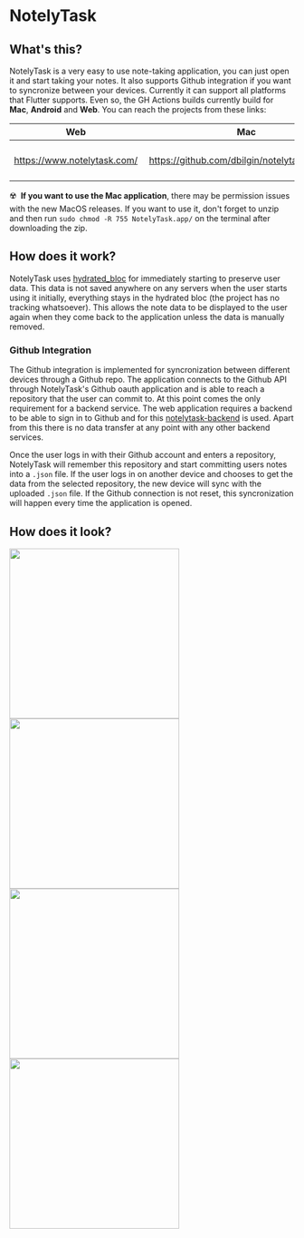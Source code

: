 # NotelyTask

## What's this?
NotelyTask is a very easy to use note-taking application, you can just open it and start taking your notes. It also supports Github integration if you want to syncronize between your devices. Currently it can support all platforms that Flutter supports. Even so, the GH Actions builds currently build for **Mac**, **Android** and **Web**. You can reach the projects from these links:


| Web | Mac | Android |
| --- | --- | --- |
| https://www.notelytask.com/ | https://github.com/dbilgin/notelytask/releases | <a href="https://play.google.com/store/apps/details?id=com.omedacore.notelytask" target="_blank"><img src="https://user-images.githubusercontent.com/15243788/144152573-56ecee58-8f9d-4227-bf65-5ece270ce376.png" height="65" /></a> |


:radioactive: &nbsp;**If you want to use the Mac application**, there may be permission issues with the new MacOS releases. If you want to use it, don't forget to unzip and then run `sudo chmod -R 755 NotelyTask.app/` on the terminal after downloading the zip.

## How does it work?
NotelyTask uses [hydrated_bloc](https://pub.dev/packages/hydrated_bloc) for immediately starting to preserve user data. This data is not saved anywhere on any servers when the user starts using it initially, everything stays in the hydrated bloc (the project has no tracking whatsoever). This allows the note data to be displayed to the user again when they come back to the application unless the data is manually removed.

### Github Integration
The Github integration is implemented for syncronization between different devices through a Github repo. The application connects to the Github API through NotelyTask's Github oauth application and is able to reach a repository that the user can commit to. At this point comes the only requirement for a backend service. The web application requires a backend to be able to sign in to Github and for this [notelytask-backend](https://github.com/dbilgin/notelytask-backend) is used. Apart from this there is no data transfer at any point with any other backend services.

Once the user logs in with their Github account and enters a repository, NotelyTask will remember this repository and start committing users notes into a `.json` file. If the user logs in on another device and chooses to get the data from the selected repository, the new device will sync with the uploaded `.json` file. If the Github connection is not reset, this syncronization will happen every time the application is opened.

## How does it look?
<div>
  <img src="https://user-images.githubusercontent.com/15243788/144157310-82e89cae-a18d-422c-8432-6d58a2830c4f.png" width="300" />
  <img src="https://user-images.githubusercontent.com/15243788/144157320-3546d9cd-86f1-463b-a051-8dedc457cf40.png" width="300" />
  <img src="https://user-images.githubusercontent.com/15243788/144157324-36481f03-9ab3-4223-ae93-319645de3f9b.png" width="300" />
  <img src="https://user-images.githubusercontent.com/15243788/144157716-bfcf05b1-aef9-48cd-be3c-1b08d327c763.png" width="300" />
</div>
